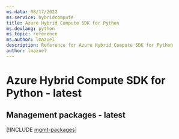 ```yaml
---
ms.data: 08/17/2022
ms.service: hybridcompute
title: Azure Hybrid Compute SDK for Python
ms.devlang: python
ms.topic: reference
ms.author: lmazuel
description: Reference for Azure Hybrid Compute SDK for Python
author: lmazuel
---
```

# Azure Hybrid Compute SDK for Python - latest

## Management packages - latest
[!INCLUDE [mgmt-packages](hybrid-compute-mgmt-index.md)]
